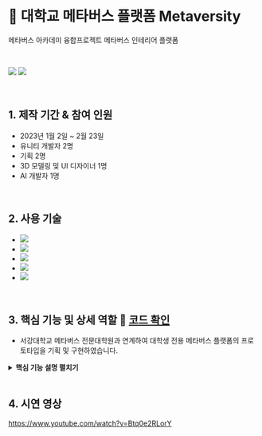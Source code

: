 # :pushpin: 대학교 메타버스 플랫폼 Metaversity
메타버스 아카데미 융합프로젝트 메타버스 인테리어 플랫폼


</br>

![](https://velog.velcdn.com/images/kjhdx/post/0020e3e3-16f1-47fe-8e76-5bf0e02c1a9b/image.png)
![](https://velog.velcdn.com/images/kjhdx/post/03e0132d-7dc6-4b54-b96a-181d6129c10a/image.png)



</br>

## 1. 제작 기간 & 참여 인원
- 2023년 1월 2일 ~ 2월 23일
- 유니티 개발자 2명
- 기획 2명
- 3D 모델링 및 UI 디자이너 1명
- AI 개발자 1명

</br>

## 2. 사용 기술
 - <img src="https://img.shields.io/badge/C%23-239120?style=for-the-badge&logo=c-sharp&logoColor=white"> 
 - <img src="https://img.shields.io/badge/Unity-FFFFFF?style=for-the-badge&logo=unity&logoColor=black"> 
 - <img src="https://img.shields.io/badge/git-F05032?style=for-the-badge&logo=git&logoColor=white">
 - <img src="https://img.shields.io/badge/photon Engine-4285F4?style=for-the-badge&logo=photon&logoColor=white">
 - <img src="https://img.shields.io/badge/JSON-000000?style=for-the-badge&logo=json&logoColor=white">
 
</br>


## 3. 핵심 기능 및 상세 역할 :pushpin: [코드 확인](https://github.com/Seogang-LobbyDobby/lobbydobby-unity/tree/NewMain/Assets/Harry/Scripts)
- 서강대학교 메타버스 전문대학원과 연계하여 대학생 전용 메타버스 플랫폼의 프로토타입을 기획 및 구현하였습니다.




<details>
<summary><b>핵심 기능 설명 펼치기</b></summary>
<div markdown="1">

  
### 3.1 플레이어 이동
- 플레이어는 실시간 멀티플레이가 가능한 월드를 돌아다니며, 채팅 및 감정표현이 가능합니다.
  ![](https://velog.velcdn.com/images/kjhdx/post/e35bd541-ef0f-404e-98f2-ddbb2627b9d7/image.png)

### 3.2 UI
- 대학생에게 친숙한 태블릿을 활용하여 UI를 구성하였습니다.
  ![](https://velog.velcdn.com/images/kjhdx/post/42093bd9-5e11-4325-a694-cd69c70841af/image.png)
  ![](https://velog.velcdn.com/images/kjhdx/post/8a0fbabe-0e7f-4dd5-98f5-09929803000b/image.png)
  
### 3.3 화상회의
- Agora를 활용한 화상회의 기능을 구현하였습니다.
  ![](https://velog.velcdn.com/images/kjhdx/post/f0db14c6-71e4-4c38-9da2-ac1297e8fbb3/image.png)
  
### 3.4 꾸미기 기능
- 월드 내의 꾸미기 가능한 공간에서 물건을 배치하며 꾸며 볼 수 있습니다.
  ![](https://velog.velcdn.com/images/kjhdx/post/de9f4941-398b-405e-a198-2b779dad9cf5/image.png)
  ![](https://velog.velcdn.com/images/kjhdx/post/804c7443-ca24-4747-9fae-21fe5f991cf6/image.png)



### 3.5 상세 역할
- 저는 플레이어 이동 및 UI 기능, 그리고 꾸미기 기능을 담당하였습니다.

- 나머지 한명은 화상회의 및 웹 크롤링을 통한 강의 추천을 담당하였습니다.

</div>
</details>

</br>


## 4. 시연 영상
https://www.youtube.com/watch?v=Btq0e2RLorY
